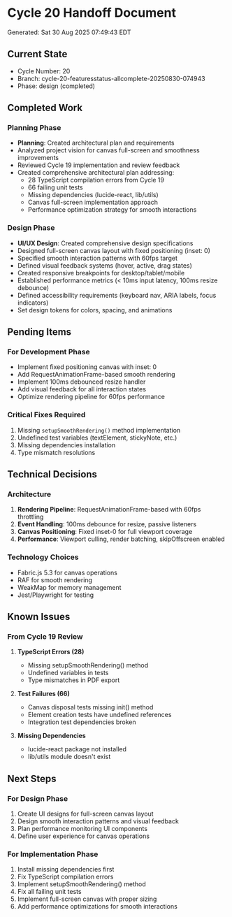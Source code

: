 # Cycle 20 Handoff Document

Generated: Sat 30 Aug 2025 07:49:43 EDT

## Current State
- Cycle Number: 20
- Branch: cycle-20-featuresstatus-allcomplete-20250830-074943
- Phase: design (completed)

## Completed Work
### Planning Phase
- **Planning**: Created architectural plan and requirements
- Analyzed project vision for canvas full-screen and smoothness improvements
- Reviewed Cycle 19 implementation and review feedback
- Created comprehensive architectural plan addressing:
  - 28 TypeScript compilation errors from Cycle 19
  - 66 failing unit tests
  - Missing dependencies (lucide-react, lib/utils)
  - Canvas full-screen implementation approach
  - Performance optimization strategy for smooth interactions

### Design Phase
- **UI/UX Design**: Created comprehensive design specifications
- Designed full-screen canvas layout with fixed positioning (inset: 0)
- Specified smooth interaction patterns with 60fps target
- Defined visual feedback systems (hover, active, drag states)
- Created responsive breakpoints for desktop/tablet/mobile
- Established performance metrics (< 10ms input latency, 100ms resize debounce)
- Defined accessibility requirements (keyboard nav, ARIA labels, focus indicators)
- Set design tokens for colors, spacing, and animations

## Pending Items
### For Development Phase
- Implement fixed positioning canvas with inset: 0
- Add RequestAnimationFrame-based smooth rendering
- Implement 100ms debounced resize handler
- Add visual feedback for all interaction states
- Optimize rendering pipeline for 60fps performance

### Critical Fixes Required
1. Missing `setupSmoothRendering()` method implementation
2. Undefined test variables (textElement, stickyNote, etc.)
3. Missing dependencies installation
4. Type mismatch resolutions

## Technical Decisions
### Architecture
1. **Rendering Pipeline**: RequestAnimationFrame-based with 60fps throttling
2. **Event Handling**: 100ms debounce for resize, passive listeners
3. **Canvas Positioning**: Fixed inset-0 for full viewport coverage
4. **Performance**: Viewport culling, render batching, skipOffscreen enabled

### Technology Choices
- Fabric.js 5.3 for canvas operations
- RAF for smooth rendering
- WeakMap for memory management
- Jest/Playwright for testing

## Known Issues
### From Cycle 19 Review
1. **TypeScript Errors (28)**
   - Missing setupSmoothRendering() method
   - Undefined variables in tests
   - Type mismatches in PDF export

2. **Test Failures (66)**
   - Canvas disposal tests missing init() method
   - Element creation tests have undefined references
   - Integration test dependencies broken

3. **Missing Dependencies**
   - lucide-react package not installed
   - lib/utils module doesn't exist

## Next Steps
### For Design Phase
1. Create UI designs for full-screen canvas layout
2. Design smooth interaction patterns and visual feedback
3. Plan performance monitoring UI components
4. Define user experience for canvas operations

### For Implementation Phase
1. Install missing dependencies first
2. Fix TypeScript compilation errors
3. Implement setupSmoothRendering() method
4. Fix all failing unit tests
5. Implement full-screen canvas with proper sizing
6. Add performance optimizations for smooth interactions

